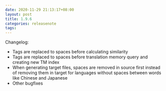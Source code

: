 ```yaml
---
date: 2020-11-29 21:13:17+08:00
layout: post
title: 1.9.6
categories: releasenote
tags: 
---
```


Changelog:

* Tags are replaced to spaces before calculating similarity
* Tags are replaced to spaces before translation memory query and creating new TM index
* When generating target files, spaces are removed in source first instead of removing them in target for languages without spaces between words like Chinese and Japanese
* Other bugfixes